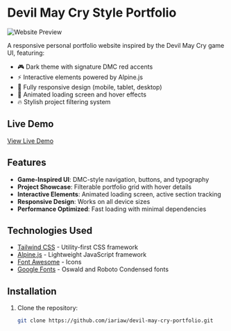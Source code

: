 # Devil May Cry Style Portfolio

![Website Preview](https://placehold.co/1200x630/0a0a0a/e30613?text=Devil+May+Cry+Portfolio) <!-- Replace with actual screenshot -->

A responsive personal portfolio website inspired by the Devil May Cry game UI, featuring:

- 🎮 Dark theme with signature DMC red accents
- ⚡ Interactive elements powered by Alpine.js
- 📱 Fully responsive design (mobile, tablet, desktop)
- 🎨 Animated loading screen and hover effects
- 🔥 Stylish project filtering system

## Live Demo

[View Live Demo](https://dmc.ariaw.ir/)

## Features

- **Game-Inspired UI**: DMC-style navigation, buttons, and typography
- **Project Showcase**: Filterable portfolio grid with hover details
- **Interactive Elements**: Animated loading screen, active section tracking
- **Responsive Design**: Works on all device sizes
- **Performance Optimized**: Fast loading with minimal dependencies

## Technologies Used

- [Tailwind CSS](https://tailwindcss.com/) - Utility-first CSS framework
- [Alpine.js](https://alpinejs.dev/) - Lightweight JavaScript framework
- [Font Awesome](https://fontawesome.com/) - Icons
- [Google Fonts](https://fonts.google.com/) - Oswald and Roboto Condensed fonts

## Installation

1. Clone the repository:
   ```bash
   git clone https://github.com/iariaw/devil-may-cry-portfolio.git
